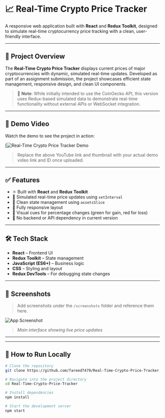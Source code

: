 # 📈 Real-Time Crypto Price Tracker

A responsive web application built with **React** and **Redux Toolkit**, designed to simulate real-time cryptocurrency price tracking with a clean, user-friendly interface.

---

## 🚀 Project Overview

The **Real-Time Crypto Price Tracker** displays current prices of major cryptocurrencies with dynamic, simulated real-time updates. Developed as part of an assignment submission, the project showcases efficient state management, responsive design, and clean UI components.

> 🔔 **Note**: While initially intended to use the CoinGecko API, this version uses Redux-based simulated data to demonstrate real-time functionality without external APIs or WebSocket integration.

---

## 🎥 Demo Video

Watch the demo to see the project in action:

[![Real-Time Crypto Price Tracker Demo](https://www.loom.com/share/dd7d143379fd46cf819d988a25094a58?sid=cc8e9036-5d15-489b-9284-babe69edc530)

> Replace the above YouTube link and thumbnail with your actual demo video link and ID once uploaded.

---

## ✅ Features

- ⚛️ Built with **React** and **Redux Toolkit**
- 🔄 Simulated real-time price updates using `setInterval`
- 🧠 Clean state management using `assetsSlice`
- 📱 Fully responsive layout
- 🎨 Visual cues for percentage changes (green for gain, red for loss)
- 💾 No backend or API dependency in current version

---

## 🛠️ Tech Stack

- **React** – Frontend UI
- **Redux Toolkit** – State management
- **JavaScript (ES6+)** – Business logic
- **CSS** – Styling and layout
- **Redux DevTools** – For debugging state changes

---

## 📸 Screenshots

> Add screenshots under the `/screenshots` folder and reference them here.

![App Screenshot](./screenshots/homepage.png)
> *Main interface showing live price updates*

---


---

## 🧪 How to Run Locally

```bash
# Clone the repository
git clone https://github.com/fareed7479/Real-Time-Crypto-Price-Tracker.git

# Navigate into the project directory
cd Real-Time-Crypto-Price-Tracker

# Install dependencies
npm install

# Start the development server
npm start
